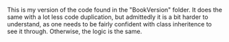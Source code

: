 This is my version of the code found in the "BookVersion" folder. It does the same with a lot less code duplication, but admittedly it is a bit harder to understand, as one needs to be fairly confident with class inheritence to see it through. Otherwise, the logic is the same.
